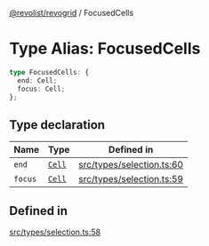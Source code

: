 [@revolist/revogrid](README.md) / FocusedCells

# Type Alias: FocusedCells

```ts
type FocusedCells: {
  end: Cell;
  focus: Cell;
};
```

## Type declaration

| Name | Type | Defined in |
| ------ | ------ | ------ |
| `end` | [`Cell`](Interface.Cell.md) | [src/types/selection.ts:60](https://github.com/revolist/revogrid/blob/32c6316d328fcc561520e19c2a4b987d1e8a85d2/src/types/selection.ts#L60) |
| `focus` | [`Cell`](Interface.Cell.md) | [src/types/selection.ts:59](https://github.com/revolist/revogrid/blob/32c6316d328fcc561520e19c2a4b987d1e8a85d2/src/types/selection.ts#L59) |

## Defined in

[src/types/selection.ts:58](https://github.com/revolist/revogrid/blob/32c6316d328fcc561520e19c2a4b987d1e8a85d2/src/types/selection.ts#L58)
